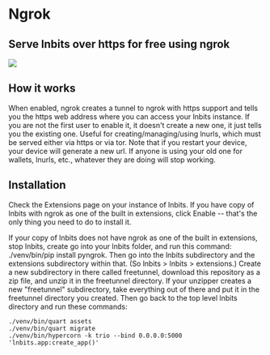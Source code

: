 <h1>Ngrok</h1>
<h2>Serve lnbits over https for free using ngrok</h2>

<img src="https://i.ibb.co/QfDD4FS/Screenshot-2021-07-02-7-28-35-AM.png">

<h2>How it works</h2>

When enabled, ngrok creates a tunnel to ngrok with https support and tells you the https web address where you can access your lnbits instance. If you are not the first user to enable it, it doesn't create a new one, it just tells you the existing one. Useful for creating/managing/using lnurls, which must be served either via https or via tor. Note that if you restart your device, your device will generate a new url. If anyone is using your old one for wallets, lnurls, etc., whatever they are doing will stop working.

<h2>Installation</h2>

Check the Extensions page on your instance of lnbits. If you have copy of lnbits with ngrok as one of the built in extensions, click Enable -- that's the only thing you need to do to install it.

If your copy of lnbits does not have ngrok as one of the built in extensions, stop lnbits, create go into your lnbits folder, and run this command: ./venv/bin/pip install pyngrok. Then go into the lnbits subdirectory and the extensions subdirectory within that. (So lnbits > lnbits > extensions.) Create a new subdirectory in there called freetunnel, download this repository as a zip file, and unzip it in the freetunnel directory. If your unzipper creates a new "freetunnel" subdirectory, take everything out of there and put it in the freetunnel directory you created. Then go back to the top level lnbits directory and run these commands:

```
./venv/bin/quart assets
./venv/bin/quart migrate
./venv/bin/hypercorn -k trio --bind 0.0.0.0:5000 'lnbits.app:create_app()'
```
